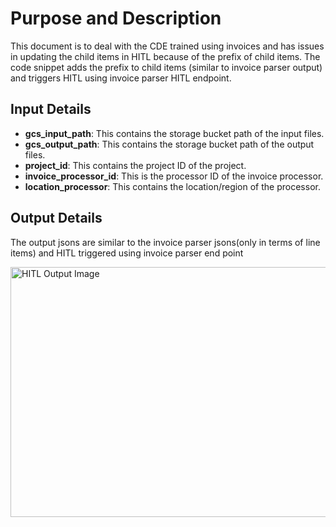 # Purpose and Description

This document is to deal with the CDE trained using invoices and has issues in updating the child items in HITL because of the prefix of child items. The code snippet adds the prefix to child items (similar to invoice parser output) and triggers HITL using invoice parser HITL endpoint.

## Input Details

* **gcs_input_path**: This contains the storage bucket path of the input files.
* **gcs_output_path**: This contains the storage bucket path of the output files.   
* **project_id**: This contains the project ID of the project.  
* **invoice_processor_id**: This is the processor ID of the invoice processor.                 
* **location_processor**: This contains the location/region of the processor. 

## Output Details

The output jsons are similar to the invoice parser jsons(only in terms of line items) and HITL triggered using invoice parser end point

<img src="./Images/HITL_output_1.png" width=800 height=400 alt="HITL Output Image"></img>